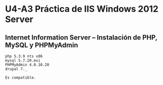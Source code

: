 # U4-A3 Práctica de IIS Windows 2012 Server

## Internet Information Server – Instalación de PHP, MySQL y PHPMyAdmin

```
php 5.3.9 nts x86
mysql 5.7.20.msi
PHPMyAdmin 4.0.10.20
drupal 7._

Es compatible.
```
